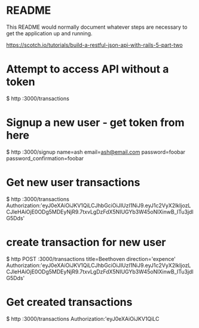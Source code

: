 # README

This README would normally document whatever steps are necessary to get the
application up and running.

https://scotch.io/tutorials/build-a-restful-json-api-with-rails-5-part-two

# Attempt to access API without a token
$ http :3000/transactions
# Signup a new user - get token from here
$ http :3000/signup name=ash email=ash@email.com password=foobar password_confirmation=foobar
# Get new user transactions
$ http :3000/transactions Authorization:'eyJ0eXAiOiJKV1QiLCJhbGciOiJIUzI1NiJ9.eyJ1c2VyX2lkIjozLCJleHAiOjE0ODg5MDEyNjR9.7txvLgDzFdX5NIUGYb3W45oNIXinwB_ITu3jdlG5Dds'
# create transaction for new user
$ http POST :3000/transactions title=Beethoven direction='expence' Authorization:'eyJ0eXAiOiJKV1QiLCJhbGciOiJIUzI1NiJ9.eyJ1c2VyX2lkIjozLCJleHAiOjE0ODg5MDEyNjR9.7txvLgDzFdX5NIUGYb3W45oNIXinwB_ITu3jdlG5Dds'
# Get created transactions
$ http :3000/transactions Authorization:'eyJ0eXAiOiJKV1QiLC